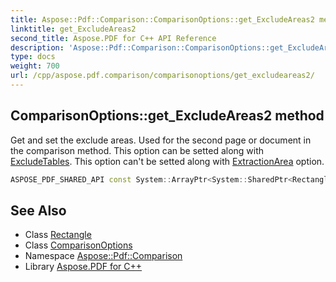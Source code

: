 ```yaml
---
title: Aspose::Pdf::Comparison::ComparisonOptions::get_ExcludeAreas2 method
linktitle: get_ExcludeAreas2
second_title: Aspose.PDF for C++ API Reference
description: 'Aspose::Pdf::Comparison::ComparisonOptions::get_ExcludeAreas2 method. Get and set the exclude areas. Used for the second page or document in the comparison method. This option can be setted along with ExcludeTables. This option can''t be setted along with ExtractionArea option in C++.'
type: docs
weight: 700
url: /cpp/aspose.pdf.comparison/comparisonoptions/get_excludeareas2/
---
```

## ComparisonOptions::get_ExcludeAreas2 method


Get and set the exclude areas. Used for the second page or document in the comparison method. This option can be setted along with [ExcludeTables](../). This option can't be setted along with [ExtractionArea](../) option.

```cpp
ASPOSE_PDF_SHARED_API const System::ArrayPtr<System::SharedPtr<Rectangle>> & Aspose::Pdf::Comparison::ComparisonOptions::get_ExcludeAreas2() const
```

## See Also

* Class [Rectangle](../../../aspose.pdf/rectangle/)
* Class [ComparisonOptions](../)
* Namespace [Aspose::Pdf::Comparison](../../)
* Library [Aspose.PDF for C++](../../../)
